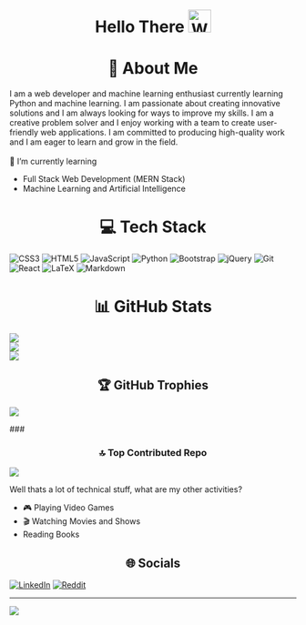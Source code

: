 ### <h1 align="center">Hello There <img src="https://github.com/TheDudeThatCode/TheDudeThatCode/blob/master/Assets/Hi.gif" width="40" alt="Waving"></h1>
 

# <h1 align="center">💫 About Me</h1>
I am a web developer and machine learning enthusiast currently learning Python and machine learning. I am passionate about creating innovative solutions and I am always looking for ways to improve my skills. I am a creative problem solver and I enjoy working with a team to create user-friendly web applications. I am committed to producing high-quality work and I am eager to learn and grow in the field.
<br>
<br>
🌱 I’m currently learning<br>
- Full Stack Web Development (MERN Stack)<br>
- Machine Learning and Artificial Intelligence<br>

# <h1 align="center">💻 Tech Stack</h1>
<!-- <p align="center"> -->
![CSS3](https://img.shields.io/badge/css3-%231572B6.svg?style=for-the-badge&logo=css3&logoColor=white) 
![HTML5](https://img.shields.io/badge/html5-%23E34F26.svg?style=for-the-badge&logo=html5&logoColor=white) 
![JavaScript](https://img.shields.io/badge/javascript-%23323330.svg?style=for-the-badge&logo=javascript&logoColor=%23F7DF1E) 
![Python](https://img.shields.io/badge/Python-3776AB?style=for-the-badge&logo=python&logoColor=white)
![Bootstrap](https://img.shields.io/badge/bootstrap-%23563D7C.svg?style=for-the-badge&logo=bootstrap&logoColor=white) 
![jQuery](https://img.shields.io/badge/jquery-%230769AD.svg?style=for-the-badge&logo=jquery&logoColor=white)
![Git](https://img.shields.io/badge/Git-F05032?style=for-the-badge&logo=git&logoColor=white)
![React](https://img.shields.io/badge/react-%2320232a.svg?style=for-the-badge&logo=react&logoColor=%2361DAFB)
![LaTeX](https://img.shields.io/badge/latex-%23008080.svg?style=for-the-badge&logo=latex&logoColor=white) 
![Markdown](https://img.shields.io/badge/markdown-%23000000.svg?style=for-the-badge&logo=markdown&logoColor=white)
<!-- </p> -->
# <h1 align="center">📊 GitHub Stats</h1>
![](https://github-readme-stats.vercel.app/api?username=muaazbinarshad&theme=dark&hide_border=true&include_all_commits=true&count_private=false)<br/>
![](https://github-readme-streak-stats.herokuapp.com/?user=muaazbinarshad&theme=dark&hide_border=true)<br/>
![](https://github-readme-stats.vercel.app/api/top-langs/?username=muaazbinarshad&theme=dark&hide_border=true&include_all_commits=true&count_private=false&layout=compact)

## <h2 align="center">🏆 GitHub Trophies</h2>
![](https://github-profile-trophy.vercel.app/?username=muaazbinarshad&theme=radical&no-frame=false&no-bg=true&margin-w=4)

###<h3 align="center"> 🔝 Top Contributed Repo</h3>
![](https://github-contributor-stats.vercel.app/api?username=muaazbinarshad&limit=5&theme=dark&combine_all_yearly_contributions=true)

Well thats a lot of technical stuff, what are my other activities?

- 🎮 Playing Video Games
- 🎬 Watching Movies and Shows
-  Reading Books
## <h2 align="center">🌐 Socials</h2>
[![LinkedIn](https://img.shields.io/badge/LinkedIn-%230077B5.svg?logo=linkedin&logoColor=white)](https://linkedin.com/in/muaaz-bin-arshad) [![Reddit](https://img.shields.io/badge/Reddit-%23FF4500.svg?logo=Reddit&logoColor=white)](https://reddit.com/user/muaaz_ramay)

---
[![](https://visitcount.itsvg.in/api?id=muaazbinarshad&icon=0&color=0)](https://visitcount.itsvg.in)

<!-- Proudly created with GPRM ( https://gprm.itsvg.in ) -->
